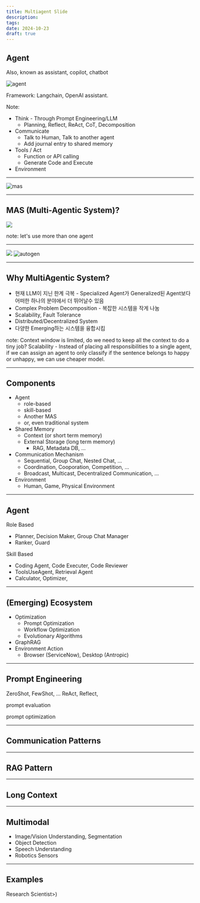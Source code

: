 ```yaml
---
title: Multiagent Slide
description: 
tags: 
date: 2024-10-23
draft: true
---
```

## Agent 
Also, known as assistant, copilot, chatbot

![agent](https://images-ext-1.discordapp.net/external/YnuA6NrJtNQd28lQrCRWUCcpI4zs5pC6hVQa_rb7w2E/%3Fe%3D2147483647%26v%3Dbeta%26t%3DNM-fTWai4FS4KUEIDYYWJFcCmkd5StKxWF6WUdMm3bY/https/media.licdn.com/dms/image/v2/D5622AQElKhs20ORRvA/feedshare-shrink_800/feedshare-shrink_800/0/1728817215083?format=webp)

Framework: Langchain, OpenAI assistant.

Note: 
- Think - Through Prompt Engineering/LLM
	- Planning, Reflect, ReAct, CoT, Decomposition
- Communicate 
	- Talk to Human, Talk to another agent
	- Add journal entry to shared memory
- Tools / Act
	- Function or API calling
	- Generate Code and Execute
- Environment

---
![mas](https://arxiv.org/html/2401.03428v1/extracted/5333121/imgs/agent.png)

---
## MAS (Multi-Agentic System)?

![](https://arxiv.org/html/2401.03428v1/extracted/5333121/imgs/multi_agent.png)

note: let's use more than one agent


---

![](https://microsoft.github.io/autogen/0.2/assets/images/autogen_agents-b80434bcb15d46da0c6cbeed28115f38.png)
![autogen](https://amatria.in/blog/images/110-1.png)


---
## Why MultiAgentic System?
- 현재 LLM이 지닌 한계 극복 - Specialized Agent가 Generalized된 Agent보다 어떠한 하나의 분야에서 더 뛰어날수 있음
- Complex Problem Decomposition - 복잡한 시스템을 작게 나눔
- Scalability, Fault Tolerance
- Distributed/Decentralized System
- 다양한 Emerging하는 시스템을 융합시킴 

note: 
Context window is limited, do we need to keep all the context to do a tiny job?
Scalability - Instead of placing all responsibilities to a single agent, if we can assign an agent to only classify if the sentence belongs to happy or unhappy, we can use cheaper model. 

---
## Components

- Agent
	- role-based
	- skill-based
	- Another MAS
	- or, even traditional system 
- Shared Memory
	- Context (or short term memory)
	- External Storage (long term memory)
		- RAG, Metadata DB, ...
- Communication Mechanism
	- Sequential, Group Chat, Nested Chat, ...
	- Coordination, Cooporation, Competition, ...
	- Broadcast, Multicast, Decentralized Communication, ...
- Environment
	- Human, Game, Physical Environment

---
## Agent

Role Based
- Planner, Decision Maker, Group Chat Manager
- Ranker, Guard

Skill Based
- Coding Agent, Code Executer, Code Reviewer
- ToolsUseAgent, Retrieval Agent
- Calculator, Optimizer,

---
## (Emerging) Ecosystem 

- Optimization
	- Prompt Optimization 
	- Workflow Optimization
	- Evolutionary Algorithms
- GraphRAG
- Environment Action
	- Browser (ServiceNow), Desktop (Antropic)

---
## Prompt Engineering
ZeroShot, FewShot, ...
ReAct, Reflect,  

prompt evaluation

prompt optimization

---
## Communication Patterns




---
## RAG Pattern




---

## Long Context



---

## Multimodal

- Image/Vision Understanding, Segmentation
- Object Detection
- Speech Understanding
- Robotics Sensors

---

## Examples

Research Scientist>)